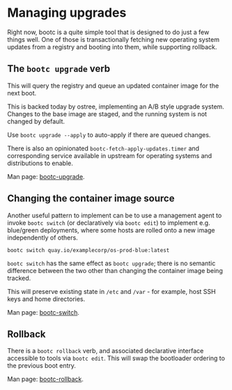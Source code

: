 # Managing upgrades

Right now, bootc is a quite simple tool that is designed to do just
a few things well.  One of those is transactionally fetching new operating system
updates from a registry and booting into them, while supporting rollback.

## The `bootc upgrade` verb

This will query the registry and queue an updated container image for the next boot.

This is backed today by ostree, implementing an A/B style upgrade system.
Changes to the base image are staged, and the running system is not
changed by default.

Use `bootc upgrade --apply` to auto-apply if there are queued changes.

There is also an opinionated `bootc-fetch-apply-updates.timer` and corresponding
service available in upstream for operating systems and distributions
to enable.

Man page: [bootc-upgrade](man/bootc-upgrade.md).

## Changing the container image source

Another useful pattern to implement can be to use a management agent
to invoke `bootc switch` (or declaratively via `bootc edit`)
to implement e.g. blue/green deployments,
where some hosts are rolled onto a new image independently of others.

```shell
bootc switch quay.io/examplecorp/os-prod-blue:latest
```

`bootc switch` has the same effect as `bootc upgrade`; there is no
semantic difference between the two other than changing the
container image being tracked.

This will preserve existing state in `/etc` and `/var` - for example,
host SSH keys and home directories.

Man page: [bootc-switch](man/bootc-switch.md).

## Rollback

There is a  `bootc rollback` verb, and associated declarative interface
accessible to tools via `bootc edit`.  This will swap the bootloader
ordering to the previous boot entry.

Man page: [bootc-rollback](man/bootc-rollback.md).


